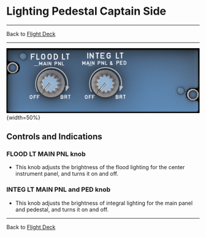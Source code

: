 # Lighting Pedestal Captain Side

---

Back to [Flight Deck](../flight-deck.md)

---

![Pedestal Lighting Knobs](../../assets/a32nx-briefing/pedestal/Pedestal-lighting.png "Pedestal Lighting Knobs"){width=50%}

## Controls and Indications

### FLOOD LT MAIN PNL knob

- This knob adjusts the brightness of the flood lighting for the center instrument panel, and turns it on and off.

### INTEG LT MAIN PNL and PED knob

- This knob adjusts the brightness of integral lighting for the main panel and pedestal, and turns it on and off.

---

Back to [Flight Deck](../flight-deck.md)
